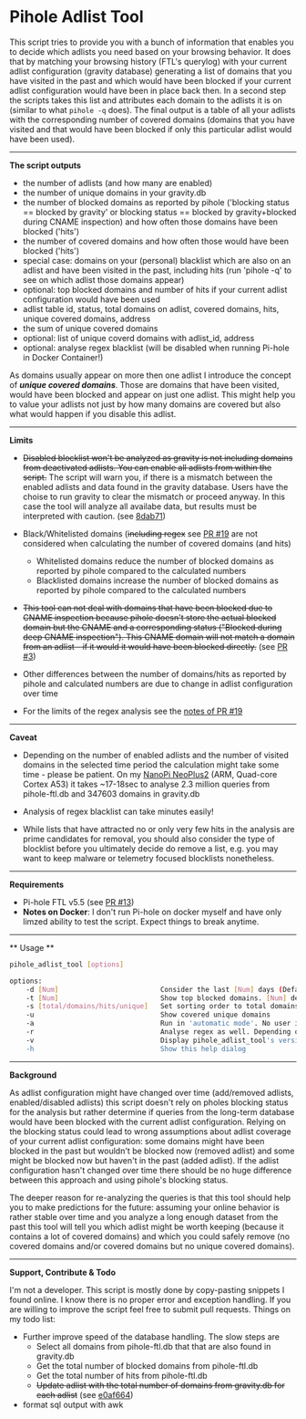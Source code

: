 # Pihole Adlist Tool


This script tries to provide you with a bunch of information that enables you to decide which adlists you need based on your browsing behavior. It does that by matching your browsing history (FTL's querylog) with your current adlist configuration (gravity database) generating a list of domains that you have visited in the past and which would have been blocked if your current adlist configuration would have been in place back then. In a second step the scripts takes this list and attributes each domain to the adlists it is on (similar to what `pihole -q` does). The final output is a table of all your adlists with the corresponding number of covered domains (domains that you have visited and that would have been blocked if only this particular adlist would have been used).

---
**The script outputs**

- the number of adlists (and how many are enabled)
- the number of unique domains in your gravity.db
- the number of blocked domains as reported by pihole ('blocking status == blocked by gravity' or blocking status == blocked by gravity+blocked during CNAME inspection) and how often those domains have been blocked ('hits')
- the number of covered domains and how often those would have been blocked ('hits')
- special case: domains on your (personal) blacklist which are also on an adlist and have been visited in the past, including hits (run 'pihole -q' to see on which adlist those domains appear)
- optional: top blocked domains and number of hits if your current adlist configuration would have been used
- adlist table
    id, status, total domains on adlist, covered domains, hits, unique covered domains, address
 -  the sum of unique covered domains
- optional: list of unique coverd domains with adlist_id, address
- optional: analyse regex blacklist (will be disabled when running Pi-hole in Docker Container!)

As domains usually appear on more then one adlist I introduce the concept of ***unique covered domains***. Those are domains that have been visited, would have been blocked and appear on just one adlist. This might help you to value your adlists not just by how many domains are covered but also what would happen if you disable this adlist.

---
**Limits**

- ~~Disabled blocklist won't be analyzed as gravity is not including domains from deactivated adlists. You can enable all adlists from within the script.~~
The script will warn you, if there is a mismatch between the enabled adlists and data found in the gravity database. Users have the choise to run gravity to clear the mismatch or proceed anyway. In this case the tool will analyze all availabe data, but results must be interpreted with caution. (see [8dab71](https://github.com/yubiuser/pihole_adlist_tool/commit/8dab71836c1b2407c9626b17fd592399a7ef0b58))

-  Black/Whitelisted domains (~~including regex~~ see [PR #19](https://github.com/yubiuser/pihole_adlist_tool/pull/19) are not considered when calculating the number of covered domains (and hits)
	- Whitelisted domains reduce the number of blocked domains as reported by pihole compared to the calculated numbers
	-  Blacklisted domains increase the number of blocked domains as reported by pihole compared to the calculated numbers
	
-  ~~This tool can not deal with domains that have been blocked due to CNAME inspection because pihole doesn't store the actual blocked domain but the CNAME and a corresponding status ("Blocked during deep CNAME inspection"). This CNAME domain will not match a domain from an adlist - if it would it would have been blocked directly.~~ (see [PR #3](https://github.com/yubiuser/pihole_adlist_tool/pull/3))

-  Other differences between the number of domains/hits as reported by pihole and calculated numbers are due to change in adlist configuration over time

- For the limits of the regex analysis see the [notes of PR #19](https://github.com/yubiuser/pihole_adlist_tool/pull/19) 

---
**Caveat**

- Depending on the number of enabled adlists and the number of visited domains in the selected time period the calculation might take some time - please be patient.
On my [NanoPi NeoPlus2](http://wiki.friendlyarm.com/wiki/index.php/NanoPi_NEO_Plus2)  (ARM, Quad-core Cortex A53)  it takes ~17-18sec to analyse 2.3 million queries from pihole-ftl.db and 347603 domains in gravity.db

- Analysis of regex blacklist can take minutes easily!

- While lists that have attracted no or only very few hits in the analysis are prime candidates for removal, you should also consider the type of blocklist before you ultimately decide do remove a list, e.g. you may want to keep malware or telemetry focused blocklists nonetheless.

---
**Requirements**

- Pi-hole FTL v5.5 (see [PR #13](https://github.com/yubiuser/pihole_adlist_tool/pull/13)) 
- **Notes on Docker**:  I don't run Pi-hole on docker myself and have only limzed ability to test the script. Expect things to break anytime.

---
** Usage **

```bash	
pihole_adlist_tool [options]

options:
    -d [Num]                         Consider the last [Num] days (Default: 30). Enter 0 for all-time analysis.
    -t [Num]                         Show top blocked domains. [Num] defines the number to show.
    -s [total/domains/hits/unique]   Set sorting order to total domains, domains covered, hits covered or unique covered domains DESC. (Default sorting: id ASC)
    -u                               Show covered unique domains
    -a                               Run in 'automatic mode'. No user input is required at all, assuming default choice would be to leave everything untouched.
    -r                               Analyse regex as well. Depending on the amount of domains and regex this might take a while.
    -v                               Display pihole_adlist_tool's version.
    -h                               Show this help dialog

```
    

----
**Background**

As adlist configuration might have changed over time (add/removed adlists, enabled/disabled adlists) this script doesn't rely on pholes blocking status for the analysis but rather determine if queries from the long-term database would have been blocked with the current adlist configuration. Relying on the blocking status could lead to wrong assumptions about adlist coverage of your current adlist configuration: some domains might have been blocked in the past but wouldn't be blocked now (removed adlist) and some might be blocked now but haven't in the past (added adlist). If the adlist configuration hasn't changed over time there should be no huge difference between this approach and using pihole's blocking status.

The deeper reason for re-analyzing the queries is that this tool should help you to make predictions for the future: assuming your online behavior is rather stable over time and you analyze a long enough dataset from the past this tool will tell you which adlist might be worth keeping (because it contains a lot of covered domains) and which you could safely remove (no covered domains and/or covered domains but no unique covered domains).

---
**Support, Contribute & Todo**

I'm not a developer. This script is mostly done by copy-pasting snippets I found online. I know there is no proper error and exception handling. If you are willing to improve the script feel free to submit pull requests. Things on my todo list:

-  Further improve speed of the database handling. The slow steps are
	- Select all domains from pihole-ftl.db that that are also found in gravity.db
	- Get the total number of blocked domains from pihole-ftl.db
	- Get the total number of hits from pihole-ftl.db
	- ~~Update adlist with the total number of domains from gravity.db for each adlist~~ (see  [e0af664](https://github.com/yubiuser/pihole_adlist_tool/commit/e0af6642487515a28c4d1c7eb91f19def634ddce))
- format sql output with awk

